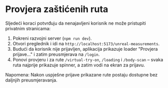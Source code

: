 # Provjera zaštićenih ruta

Sljedeći koraci potvrđuju da nenajavljeni korisnik ne može pristupiti privatnim stranicama:

1. Pokreni razvojni server (`npm run dev`).
2. Otvori preglednik i idi na `http://localhost:5173/unreal-measurements`.
3. Budući da korisnik nije prijavljen, aplikacija prikazuje loader "Provjera prijave..." i zatim preusmjerava na `/login`.
4. Ponovi provjeru i za rute `/virtual-try-on`, `/loading` i `/body-scan` – svaka ruta najprije prikazuje spinner, a zatim vodi na ekran za prijavu.

Napomena: Nakon uspješne prijave prikazane rute postaju dostupne bez daljnjih preusmjeravanja.